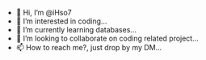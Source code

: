 - 👋 Hi, I’m @iHso7
- 👀 I’m interested in coding...
- 🌱 I’m currently learning databases...
- 💞️ I’m looking to collaborate on coding related project...
- 📫 How to reach me?, just drop by my DM...

<!---
iHso7/iHso7 is a ✨ special ✨ repository because its `README.md` (this file) appears on your GitHub profile.
You can click the Preview link to take a look at your changes.
--->
